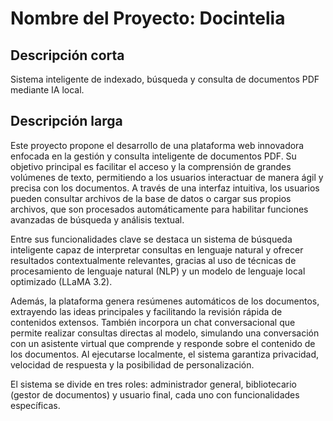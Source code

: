 # Nombre del Proyecto: Docintelia

## Descripción corta
Sistema inteligente de indexado, búsqueda y consulta de documentos PDF mediante IA local.

## Descripción larga
Este proyecto propone el desarrollo de una plataforma web innovadora enfocada en la gestión y consulta inteligente de documentos PDF. Su objetivo principal es facilitar el acceso y la comprensión de grandes volúmenes de texto, permitiendo a los usuarios interactuar de manera ágil y precisa con los documentos. A través de una interfaz intuitiva, los usuarios pueden consultar archivos de la base de datos o cargar sus propios archivos, que son procesados automáticamente para habilitar funciones avanzadas de búsqueda y análisis textual.

Entre sus funcionalidades clave se destaca un sistema de búsqueda inteligente capaz de interpretar consultas en lenguaje natural y ofrecer resultados contextualmente relevantes, gracias al uso de técnicas de procesamiento de lenguaje natural (NLP) y un modelo de lenguaje local optimizado (LLaMA 3.2).

Además, la plataforma genera resúmenes automáticos de los documentos, extrayendo las ideas principales y facilitando la revisión rápida de contenidos extensos. También incorpora un chat conversacional que permite realizar consultas directas al modelo, simulando una conversación con un asistente virtual que comprende y responde sobre el contenido de los documentos. Al ejecutarse localmente, el sistema garantiza privacidad, velocidad de respuesta y la posibilidad de personalización.

El sistema se divide en tres roles: administrador general, bibliotecario (gestor de documentos) y usuario final, cada uno con funcionalidades específicas.
